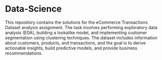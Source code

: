 # Data-Science
This repository contains the solutions for the eCommerce Transactions Dataset analysis assignment. The task involves performing exploratory data analysis (EDA), building a lookalike model, and implementing customer segmentation using clustering techniques. The dataset includes information about customers, products, and transactions, and the goal is to derive actionable insights, build predictive models, and provide business recommendations.

